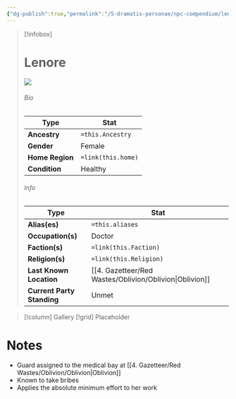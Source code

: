 ```yaml
---
{"dg-publish":true,"permalink":"/5-dramatis-personae/npc-compendium/lenore/","noteIcon":""}
---
```



> [!infobox]
> # Lenore
> ![](https://i.imgur.com/JXSXBRT.png)
> ###### Bio
> Type |  Stat |
> ---|---|
> **Ancestry** | `=this.Ancestry` |
> **Gender** | Female |
> **Home Region** | `=link(this.home)` |
> **Condition** | Healthy |
> ###### Info
> Type |  Stat |
> ---|---|
> **Alias(es)** | `=this.aliases` |
> **Occupation(s)** | Doctor |
> **Faction(s)** | `=link(this.Faction)` |
> **Religion(s)** | `=link(this.Religion)` |
> **Last Known Location** | [[4. Gazetteer/Red Wastes/Oblivion/Oblivion\|Oblivion]] |
> **Current Party Standing** | Unmet |

> [!column] Gallery 
> [!grid] 
> Placeholder

# Notes

- Guard assigned to the medical bay at [[4. Gazetteer/Red Wastes/Oblivion/Oblivion\|Oblivion]]
- Known to take bribes 
- Applies the absolute minimum effort to her work

